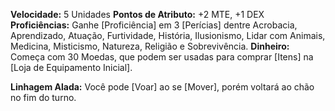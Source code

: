 **Velocidade:** 5 Unidades
**Pontos de Atributo:** +2 MTE, +1 DEX
**Proficiências:** Ganhe [Proficiência] em 3 [Perícias] dentre Acrobacia, Aprendizado, Atuação, Furtividade, História, Ilusionismo, Lidar com Animais, Medicina, Misticismo, Natureza, Religião e Sobrevivência.
**Dinheiro:** Começa com 30 Moedas, que podem ser usadas para comprar [Itens] na [Loja de Equipamento Inicial].

**Linhagem Alada:** Você pode [Voar] ao se [Mover], porém voltará ao chão no fim do turno.